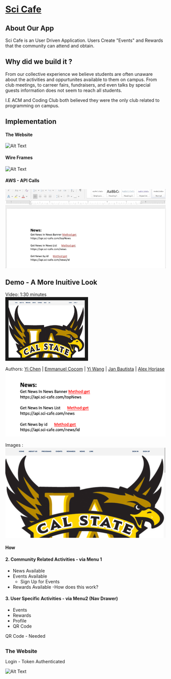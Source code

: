 # [Sci Cafe](https://sci-cafe.com/home)


## About Our App
Sci Cafe is an User Driven Application. Users Create "Events" and Rewards that the community can attend and obtain. 

## Why did we build it ?
From our collective experience we believe students are often unaware about the activities and oppurtunites available to them on campus. From club meetings, to carreer fairs, fundraisers, and even talks by special guests information does not seem to reach all students. 

I.E ACM and Coding Club both believed they were the only club related to programming on campus. 


## Implementation

#### The Website 


![Alt Text](https://github.com/android-dev-team-11/science-cafe/blob/master/meta_resources/wire_frames.gif)

#### Wire Frames

![Alt Text](https://github.com/android-dev-team-11/science-cafe/blob/master/meta_resources/website_gif.gif)


#### AWS - API Calls
![Alt Text](https://github.com/android-dev-team-11/science-cafe/blob/master/meta_resources/api_calls_doc.gif)



## Demo - A More Inuitive Look
Video: 1:30 minutes
<br/>
<a href="https://www.youtube.com/watch?v=05iNw6LFs10" target="_blank"><img src="https://github.com/android-dev-team-11/science-cafe/blob/master/meta_resources/Website.png" 
alt="IMAGE ALT TEXT HERE" width="240" height="180" border="10" /></a>





Authors: [Yi Chen](https://github.com/chenyii426) | [Emmanuel Cocom](https://github.com/emmanuelcodev) | [Yi Wang](https://github.com/superhotdogzz) | [Jan Bautista](https://github.com/janB003) | [Alex Horjase](https://github.com/AHorejsi) 
![alt text](https://github.com/android-dev-team-11/science-cafe/blob/master/meta_resources/Api_Calls.png "Logo Api Documentation 1")





Images :
![Home Page Image](https://github.com/android-dev-team-11/science-cafe/blob/master/meta_resources/Website.png "Logo Home Page Image")



#### How 

#### 2. Community Related Activities - via Menu 1
  - News Available
  - Events Available  
    - Sign Up for Events
  - Rewards Available
    -How does this work?

#### 3. User Specific Activities - via  Menu2 (Nav Drawer)
  - Events
  - Rewards
  - Profile
  - QR Code

QR Code - Needed



##



<summary><h3 style="display: inline;">The Website</h3>  </summary>



Login - Token Authenticated


![Alt Text](https://github.com/android-dev-team-11/science-cafe/blob/master/meta_resources/website_gif.gif)


